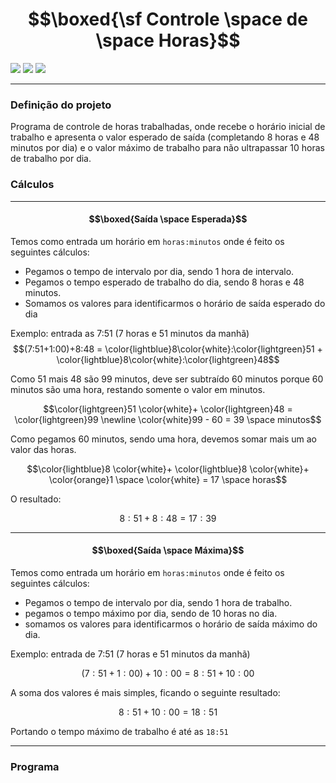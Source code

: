 # $$\boxed{\sf Controle \space de \space Horas}$$

<img src="https://img.shields.io/github/last-commit/F4NT0/Controle_Horas?color=orange">
<img src="https://img.shields.io/badge/Language-C%23-purple">
<img src="https://img.shields.io/badge/.NET%20versionn-6.0-blue">

---

### Definição do projeto

Programa de controle de horas trabalhadas, onde recebe o horário inicial de trabalho e apresenta o valor esperado de saída (completando 8 horas e 48 minutos por dia) e o valor máximo de trabalho para não ultrapassar 10 horas de trabalho por dia.

### Cálculos

---

#### $$\boxed{Saída \space Esperada}$$

Temos como entrada um horário em `horas:minutos` onde é feito os seguintes cálculos:

- Pegamos o tempo de intervalo por dia, sendo 1 hora de intervalo.
- Pegamos o tempo esperado de trabalho do dia, sendo 8 horas e 48 minutos.
- Somamos os valores para identificarmos o horário de saída esperado do dia

Exemplo: entrada as 7:51 (7 horas e 51 minutos da manhã)
$$(7:51+1:00)+8:48 = \color{lightblue}8\color{white}:\color{lightgreen}51 + \color{lightblue}8\color{white}:\color{lightgreen}48$$

Como 51 mais 48 são 99 minutos, deve ser subtraído 60 minutos porque 60 minutos são uma hora, restando somente o valor em minutos.

$$\color{lightgreen}51 \color{white}+ \color{lightgreen}48 = \color{lightgreen}99 \newline \color{white}99 - 60 = 39 \space minutos$$

Como pegamos 60 minutos, sendo uma hora, devemos somar mais um ao valor das horas.

$$\color{lightblue}8 \color{white}+ \color{lightblue}8 \color{white}+ \color{orange}1 \space \color{white} = 17 \space horas$$

O resultado:

$$8:51 + 8:48 = 17:39$$



---

#### $$\boxed{Saída \space Máxima}$$

Temos como entrada um horário em `horas:minutos` onde é feito os seguintes cálculos:

- Pegamos o tempo de intervalo por dia, sendo 1 hora de trabalho.
- pegamos o tempo máximo por dia, sendo de 10 horas no dia.
- somamos os valores para identificarmos o horário de saída máximo do dia.

Exemplo: entrada de 7:51 (7 horas e 51 minutos da manhã)

$$(7:51 + 1:00) + 10:00 = 8:51 + 10:00$$

A soma dos valores é mais simples, ficando o seguinte resultado:

$$8:51 + 10:00 = 18:51$$

Portando o tempo máximo de trabalho é até as `18:51`

---

### Programa


